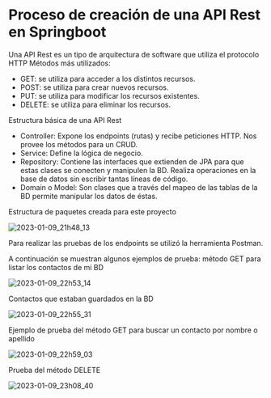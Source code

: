 #  Proceso de creación de una API Rest en Springboot
  Una API Rest es un tipo de arquitectura de software que utiliza el protocolo HTTP
  Métodos más utilizados: 
   - GET: se utiliza para acceder a los distintos recursos.
   - POST: se utiliza para crear nuevos recursos.
   - PUT: se utiliza para modificar los recursos existentes. 
   - DELETE: se utiliza para eliminar los recursos.
  
   Estructura básica de una API Rest
   - Controller: Expone los endpoints (rutas) y recibe peticiones HTTP. Nos provee los métodos para un CRUD.
   - Service: Define la lógica de negocio.
   - Repository: Contiene las interfaces que extienden de JPA para que estas clases se conecten y manipulen la BD. Realiza operaciones      en la base de datos sin escribir tantas líneas de código.
   - Domain o Model: Son clases que a través del mapeo de las tablas de la BD permite manipular los datos de éstas.  
   
   Estructura de paquetes creada para este proyecto
   
   
   ![2023-01-09_21h48_13](https://user-images.githubusercontent.com/72228855/211437144-815797d5-7ed7-4596-941b-e7da0dba5df6.png)

  
   Para realizar las pruebas de los endpoints se utilizó  la herramienta Postman.
   
   A continuación se muestran algunos ejemplos de prueba: método GET para listar los contactos de mi BD  
   
   
   ![2023-01-09_22h53_14](https://user-images.githubusercontent.com/72228855/211444215-dcc021fd-d853-4c65-a769-def01bd6c7e1.png)

   Contactos que estaban guardados en la BD
   
   ![2023-01-09_22h55_31](https://user-images.githubusercontent.com/72228855/211444390-f21ac6c1-2403-472f-8976-5cfdeb837aad.png)
   
   Ejemplo de prueba del método GET para buscar un contacto por nombre o apellido
   
   ![2023-01-09_22h59_03](https://user-images.githubusercontent.com/72228855/211444943-98f8a89c-09a3-4b29-8a43-3adbef5e436b.png)
   
   
   Prueba del método DELETE 
   
   ![2023-01-09_23h08_40](https://user-images.githubusercontent.com/72228855/211446188-bd42f7bd-07db-44d1-87e1-cd326fa78bf4.png)

   

